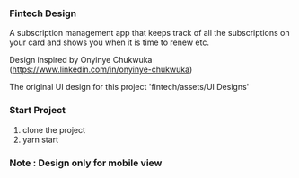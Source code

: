 ### Fintech Design

A subscription management app that keeps track of all the subscriptions on your card and shows you when it is time to renew etc.

Design inspired by Onyinye Chukwuka (https://www.linkedin.com/in/onyinye-chukwuka)

The original UI design for this project 'fintech/assets/UI Designs'

### Start Project
1. clone the project
2. yarn start

### Note : Design only for mobile view